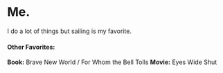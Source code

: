# Me.
I do a lot of things but sailing is my favorite.

#### Other Favorites:
**Book:** Brave New World / For Whom the Bell Tolls
**Movie:** Eyes Wide Shut

